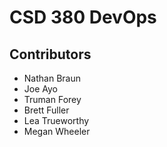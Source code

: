 # CSD 380 DevOps

## Contributors
- Nathan Braun
- Joe Ayo
- Truman Forey
- Brett Fuller
- Lea Trueworthy
- Megan Wheeler
     
     
     
     
